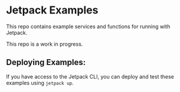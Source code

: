 # Jetpack Examples

This repo contains example services and functions for running with Jetpack.

This repo is a work in progress.

## Deploying Examples:

If you have access to the Jetpack CLI, you can deploy and test these examples using `jetpack up`.
